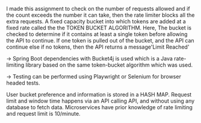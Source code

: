 I made this assignment to check on the number of requests allowed and if the  count exceeds the number it can take, then the rate limiter blocks all the extra requests.
A fixed capacity bucket into which tokens are added at a fixed rate called the the TOKEN BUCKET ALGORITHM. Here, The bucket is checked to determine if it contains at least a single token before allowing the API to continue. 
If one token is pulled out of the bucket, and the API can continue else if no tokens, then the API returns a message'Limit Reached'

-> Spring Boot dependencies with Bucket4j is used which is a Java rate-limiting library based on the same token-bucket algorithm which was used. 

-> Testing can be performed using Playwright or Selenium for browser headed tests.

User bucket preference and information is stored in a HASH MAP.
Request limit and window time happens via an API calling API, and without using any database to fetch data. Microservices have prior knowledge of rate limiting and request limit is 10/minute.



